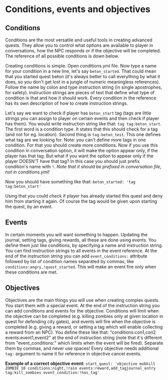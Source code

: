 # Conditions, events and objectives

## Conditions

Conditions are the most versatile and useful tools in creating advanced quests. They allow you to control what options are available to player in conversations, how the NPC responds or if the objective will be completed. The reference of all possible conditions is down below.

Creating conditions is simple. Open conditions.yml file. Now type a name for your condition in a new line, let's say `beton_started`. That could mean that you started quest beton (it's always better to call everything by what it does, so you don't get lost in a jungle of numeric meaningless references). Follow the name by colon and type instruction string (in single apostrophes, for safety). Instruction strings are pieces of text that define what type of condition is that and how it should work. Every condition in the reference has its own description of how to create instruction strings.

Let's say we want to check if player has `beton_start` tag (tags are little strings you can assign to player on certain events and then check if player has them). You would write instruction string like that: `tag tag:beton_start`. The first word is a condition type. It states that this should check for a tag (and not for eg. location). Second thing is `tag:beton_test`. This one defines what tag are we looking for. Note: you can't define more tags in one condition. For that you should create more conditions. Now if you use this condition in conversation option, it will make the option appear only, if the player has that tag. But what if you want the option to appear only if the player DOESN'T have that tag? In this case you should just prefix condition's name with `!`. _Note that it should be prefixed in conversation file, not in conditions.yml!_

Now you should have something like that: `beton_started: 'tag tag:beton_start'`

Using that you could check if player has already started this quest and deny him from starting it again. Of course the tag would be given upon starting the quest, by an event.

## Events

In certain moments you will want something to happen. Updating the journal, setting tags, giving rewards, all these are done using events. You define them just like conditions, by specifying a name and instruction string. You can find instruction strings to all events in the event reference. At the end of the instruction string you can add `event_conditions:` attribute followed by list of condition names separated by commas, like `conditions:angry,!quest_started`. This will make an event fire only when these conditions are met.

## Objectives

Objectives are the main things you will use when creating complex quests. You start them with a special event. At the end of the instruction string you can add conditions and events for the objective. Conditions will limit when the objective can be completed (e.g. killing zombies only at given location in quest for defending city gates), and events will fire when the objective is completed (e.g. giving a reward, or setting a tag which will enable collecting a reward from an NPC). You define these like that: "conditions:con1,con2 events:event1,event2" at the end of instruction string (note that it's different from "event_conditions:" which limits when the event will be fired). Separate them by commas, and never use spaces! Every objective needs additional `tag:` argument to name it for reference in objective cancel events.

**Example of a correct objective event**: `start_quest: 'objective mobkill ZOMBIE 10 conditions:night,!rain events:reward,add_tagjournal_entry tag:kill_zombies event_condition:!has_tag'`
